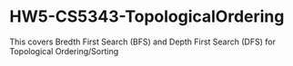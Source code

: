 # HW5-CS5343-TopologicalOrdering
This covers Bredth First Search (BFS) and Depth First Search (DFS) for Topological Ordering/Sorting
